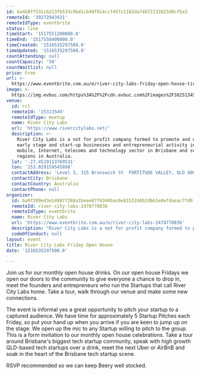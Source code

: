 ```yaml
---
id: 6a4b8ff531cb213fb533c9bd1cb49f014ccf45fc1182da74672132623d8cf5a3
remoteId: '39272943431'
remoteIdType: eventbrite
status: live
timeStart: '1517551200000.0'
timeEnd: '1517558400000.0'
timeCreated: '1516535297508.0'
timeUpdated: '1516535297508.0'
countAttending: null
countCapacity: '50'
countWaitlist: null
price: Free
url: >-
  https://www.eventbrite.com.au/e/river-city-labs-friday-open-house-tickets-39272943431?aff=ebapi
image: >-
  https://img.evbuc.com/https%3A%2F%2Fcdn.evbuc.com%2Fimages%2F38251345%2F36156522302%2F1%2Foriginal.jpg?s=e47cdd05d2ce4c279f5ec26f83e3237a
venue:
  id: rcl
  remoteId: '25313549'
  remoteIdType: meetup
  name: River City Labs
  url: 'https://www.rivercitylabs.net/'
  description: >-
    River City Labs is a not for profit company formed to promote and develop
    early stage and start-up businesses and entrepreneurial activity in the
    mobile, Internet, telecoms and technology sector in Brisbane and surrounding
    regions in Australia.
  lat: '-27.4529113769531'
  lon: '153.029159545898'
  contactAddress: 'Level 3, 315 Brunswick St  FORTITUDE VALLEY, QLD 4000'
  contactCity: Brisbane
  contactCountry: Australia
  contactPhone: null
organizer:
  id: ba9f209ed3e149877388a1beee87f4344bac6e6153246b2d661e0efdaeac7fd0
  remoteId: river-city-labs-2478778836
  remoteIdType: eventbrite
  name: River City Labs
  url: 'https://www.eventbrite.com.au/o/river-city-labs-2478778836'
  description: "River City Labs is a not for profit company formed to promote and develop early stage and start-up businesses and entrepreneurial activity in the mobile, Internet, telecoms and technology sector in Brisbane and surrounding regions in Australia.\\u00a0\\r\\n\\u00a0\\r\\n\\u00a0\\r\\n\t\t\t\t\t\t\\r\\n\t\t\t\t\t\t\\r\\n\t\t\t\t\t\t\\r\\n"
  codeOfConduct: null
layout: event
title: River City Labs Friday Open House
date: '1516535297508.0'

---
```

<P>Join us for our monthly open house drinks. On our open house Fridays we open our doors to the community to give everyone a chance to drop in, meet the founders and entrepreneurs who run the Startups that call River City Labs home. Take a tour, walk through our venue and make some new connections.</P>
<P>The event is informal yes a great opportunity to pitch your startup to a captured audience. We have time for approximately 5 Startup Pitches each Friday, so put your hand up when you arrive if you are keen to jump up on the stage. We open up the mic to any Startup willing to pitch to the group. This is a form invitation to our monthly open house celebrations. Take a tour around Brisbane's biggest tech startup community, speak with high growth QLD-based tech startups over a drink, meet the next Uber or AirBnB and soak in the heart of the Brisbane tech startup scene.</P>
<P>RSVP recommended so we can keep Beery well stocked. </P>
